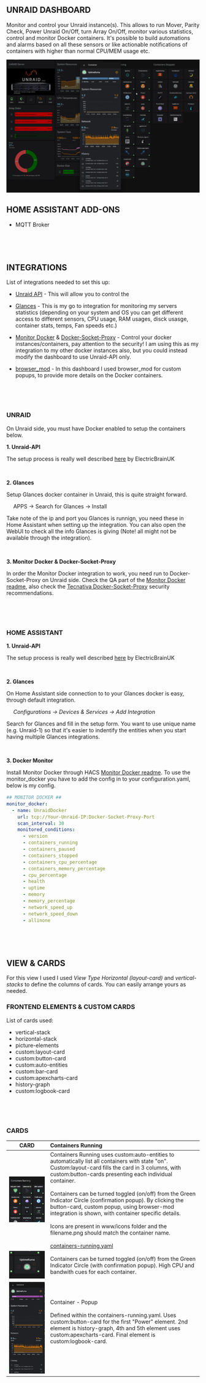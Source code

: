 ## UNRAID DASHBOARD

Monitor and control your Unraid instance(s). This allows to run Mover, Parity Check, Power Unraid On/Off, turn Array On/Off, monitor various statistics, control and monitor Docker containers. It's possible to build automations and alarms based on all these sensors or like actionable notifications of containers with higher than normal CPU/MEM usage etc.


![Unraid Overview](/dashboards/unraid/img/HA-Unraid-dashboard-overview2.png)

## HOME ASSISTANT ADD-ONS

* MQTT Broker

&nbsp;

&nbsp;

## INTEGRATIONS

List of integrations needed to set this up:

* [Unraid API](https://github.com/ElectricBrainUK/UnraidAPI) - This will allow you to control the 

* [Glances](https://github.com/nicolargo/glances) - This is my go to integration for monitoring my servers statistics (depending on your system and OS you can get different access to different sensors, CPU usage, RAM usages, disck usasge, container stats, temps, Fan speeds etc.)

* [Monitor Docker](https://github.com/ualex73/monitor_docker) & [Docker-Socket-Proxy](https://github.com/Tecnativa/docker-socket-proxy) - Control your docker instances/containers, pay attention to the security! I am using this as my integration to my other docker instances also, but you could instead modify the dashboard to use Unraid-API only.

* [browser_mod](https://github.com/thomasloven/hass-browser_mod) - In this dashboard I used browser_mod for custom popups, to provide more details on the Docker containers.

&nbsp;

&nbsp;

### UNRAID

On Unraid side, you must have Docker enabled to setup the containers below.

**1. Unraid-API**

The setup process is really well described [here](https://github.com/ElectricBrainUK/UnraidAPI) by ElectricBrainUK

&nbsp;

**2. Glances**

Setup Glances docker container in Unraid, this is quite straight forward.

&ensp;&ensp; APPS -> Search for Glances -> Install

Take note of the ip and port you Glances is runnign, you need these in Home Assistant when setting up the integration. You can also open the WebUI to check all the info Glances is giving (Note! all might not be available through the integration).

&nbsp;

**3. Monitor Docker & Docker-Socket-Proxy**

In order the Monitor Docker integration to work, you need run to Docker-Socket-Proxy on Unraid side. Check the QA part of the [Monitor Docker readme](https://github.com/ualex73/monitor_docker), also check the [Tecnativa Docker-Socket-Proxy](https://github.com/Tecnativa/docker-socket-proxy) security recommendations.

&nbsp;

&nbsp;

### HOME ASSISTANT

**1. Unraid-API**

The setup process is really well described [here](https://github.com/ElectricBrainUK/UnraidAPI) by ElectricBrainUK

&nbsp;

**2. Glances**

On Home Assistant side connection to to your Glances docker is easy, through default integration.

&ensp;&ensp; *Configurations -> Devices & Services -> Add Integration*

Search for Glances and fill in the setup form. You want to use unique name (e.g. Unraid-1) so that it's easier to indentify the entities when you start having multiple Glances integrations.

&nbsp;

**3. Docker Monitor**

Install Monitor Docker through HACS [Monitor Docker readme](https://github.com/ualex73/monitor_docker). To use the monitor_docker you have to add the config in to your configuration.yaml, below is my config.

```YAML
## MONITOR DOCKER ##
monitor_docker:
  - name: UnraidDocker
    url: tcp://Your-Unraid-IP:Docker-Socket-Proxy-Port
    scan_interval: 30
    monitored_conditions:
      - version
      - containers_running
      - containers_paused
      - containers_stopped
      - containers_cpu_percentage
      - containers_memory_percentage
      - cpu_percentage
      - health
      - uptime
      - memory
      - memory_percentage
      - network_speed_up
      - network_speed_down
      - allinone
```

&nbsp;

&nbsp;

## VIEW & CARDS

For this view I used I used *View Type Horizontal (layout-card)* and *vertical-stacks* to define the columns of cards. You can easily arrange yours as needed.

### FRONTEND ELEMENTS & CUSTOM CARDS

List of cards used:

* vertical-stack
* horizontal-stack
* picture-elements
* custom:layout-card
* custom:button-card
* custom:auto-entities
* custom:bar-card
* custom:apexcharts-card
* history-graph
* custom:logbook-card

&nbsp;

&nbsp;

### CARDS

| CARD | Containers Running |
|:-:|:-----------------------------------------------------------------------------------------------------------------------------------------------------------------------------------------------------------------------|
| <img src="/dashboards/unraid/img/containers-running.png">  | Containers Running uses custom:auto-entities to automatically list all containers with state "on". Custom:layout-card fills the card in 3 columns, with custom:button-cards presenting each individual container.</br><br>Containers can be turned toggled (on/off) from the Green Indicator Circle (confirmation popup). By clicking the button-card, custom popup, using browser-mod integration is shown, with container specific details.</br><br>Icons are present in www/icons folder and the filename.png should match the container name. </br></br> [containers-running.yaml](/dashboards/unraid/containers-running.yaml) </br> |
| <img src="/dashboards/unraid/img/container-indicators.gif"> | Containers can be turned toggled (on/off) from the Green Indicator Circle (with confirmation popup). High CPU and bandwith cues for each container. |
| <img src="/dashboards/unraid/img/containers-running-popup.png"> | Container - Popup</br><br>Defined within the containers-running.yaml. Uses custom:button-card for the first "Power" element. 2nd element is history-graph, 4th and 5th element uses custom:apexcharts-card. Final element is custom:logbook-card. </br> <br> </br> |

